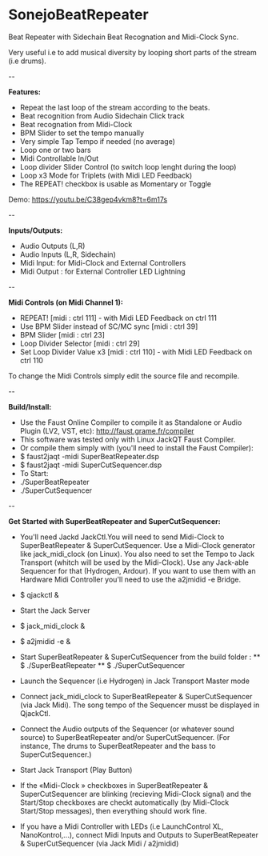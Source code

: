 # SonejoBeatRepeater
Beat Repeater with Sidechain Beat Recognation and Midi-Clock Sync.

Very useful i.e to add musical diversity by looping short parts of the stream (i.e drums).

--

__Features:__
* Repeat the last loop of the stream according to the beats.
* Beat recognition from Audio Sidechain Click track 
* Beat recognation from Midi-Clock
* BPM Slider to set the tempo manually
* Very simple Tap Tempo if needed (no average)
* Loop one or two bars
* Midi Controllable In/Out
* Loop divider Slider Control (to switch loop lenght during the loop)
* Loop x3 Mode for Triplets (with Midi LED Feedback)
* The REPEAT! checkbox is usable as Momentary or Toggle

Demo: https://youtu.be/C38gep4vkm8?t=6m17s


-- 

__Inputs/Outputs:__
* Audio Outputs (L,R)
* Audio Inputs (L,R, Sidechain)
* Midi Input: for Midi-Clock and External Controllers
* Midi Output : for External Controller LED Lightning 

--

__Midi Controls (on Midi Channel 1):__
* REPEAT! [midi : ctrl 111] - with Midi LED Feedback on ctrl 111
* Use BPM Slider instead of SC/MC sync [midi : ctrl 39]
* BPM Slider [midi : ctrl 23]
* Loop Divider Selector [midi : ctrl 29]
* Set Loop Divider Value x3 [midi : ctrl 110] - with Midi LED Feedback on ctrl 110

To change the Midi Controls simply edit the source file and recompile.

--

__Build/Install:__
* Use the Faust Online Compiler to compile it as Standalone or Audio Plugin (LV2, VST, etc): http://faust.grame.fr/compiler
* This software was tested only with Linux JackQT Faust Compiler.
* Or compile them simply with (you'll need to install the Faust Compiler): 
* $ faust2jaqt -midi SuperBeatRepeater.dsp
* $ faust2jaqt -midi SuperCutSequencer.dsp
* To Start:
* ./SuperBeatRepeater
* ./SuperCutSequencer

--

__Get Started with SuperBeatRepeater and SuperCutSequencer:__

* You'll need Jackd JackCtl.You will need to send Midi-Clock to SuperBeatRepeater & SuperCutSequencer. Use a Midi-Clock generator like jack_midi_clock (on Linux). You also need to set the Tempo to Jack Transport (whitch will be used by the Midi-Clock). Use any Jack-able Sequencer for that (Hydrogen, Ardour). If you want to use them with an Hardware Midi Controller you'll need to use the a2jmidid -e Bridge.

* $ qjackctl &
* Start the Jack Server
* $ jack_midi_clock &
* $ a2jmidid -e &
* Start SuperBeatRepeater & SuperCutSequencer from the build folder :
** $ ./SuperBeatRepeater
** $ ./SuperCutSequencer

* Launch the Sequencer (i.e Hydrogen) in Jack Transport Master mode

* Connect jack_midi_clock to SuperBeatRepeater & SuperCutSequencer (via Jack Midi). The song tempo of the Sequencer musst be displayed in QjackCtl.

* Connect the Audio outputs of the Sequencer (or whatever sound source) to SuperBeatRepeater and/or SuperCutSequencer. (For instance, The drums to SuperBeatRepeater and the bass to SuperCutSequencer.)

* Start Jack Transport (Play Button)

* If the «Midi-Clock » checkboxes in SuperBeatRepeater & SuperCutSequencer are blinking (recieving Midi-Clock signal) and the Start/Stop checkboxes are checkt automatically (by Midi-Clock Start/Stop messages), then everything should work fine.

* If you have a Midi Controller with LEDs (i.e LaunchControl XL, NanoKontrol,...), connect Midi Inputs and Outputs to SuperBeatRepeater & SuperCutSequencer (via Jack Midi / a2jmidid)

